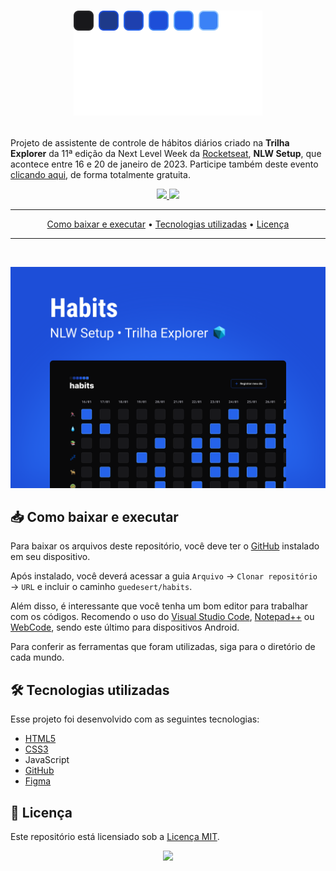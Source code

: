 <h1 align="center">

![Logomarca do aplicativo Habits](./assets/logo.svg)

</h1>

Projeto de assistente de controle de hábitos diários criado na **Trilha Explorer** da 11ª edição da Next Level Week da [Rocketseat](https://github.com/Rocketseat), **NLW Setup**, que acontece entre 16 e 20 de janeiro de 2023. Participe também deste evento [clicando aqui](https://nlw.rocketseat.com.br/convite/emanuel-4451), de forma totalmente gratuita.
<div align="center">
  <a href="#">
    <p align="center">
      <img src="https://img.shields.io/github/directory-file-count/guedesert/habits?style=for-the-badge&color=blue&label=arquivos">
      <img src="https://img.shields.io/github/repo-size/guedesert/habits?style=for-the-badge&color=blue&label=tamanho"/>
    </p>
  </a>
  <hr>
  <a href="#-como-baixar-e-executar">Como baixar e executar</a> • 
  <a href="#-tecnologias-utilizadas">Tecnologias utilizadas</a> • 
  <a href="#-licença">Licença</a>
  <hr>
  <br>

  ![Capa do projeto Habits](./assets/capa.svg)

</div>

## 📥 Como baixar e executar
Para baixar os arquivos deste repositório, você deve ter o [GitHub](https://github.com/) instalado em seu dispositivo.

Após instalado, você deverá acessar a guia `Arquivo` → `Clonar repositório` → `URL` e incluir o caminho `guedesert/habits`.

Além disso, é interessante que você tenha um bom editor para trabalhar com os códigos. Recomendo o uso do [Visual Studio Code](https://code.visualstudio.com/), [Notepad++](https://notepad-plus-plus.org/) ou [WebCode](https://play.google.com/store/apps/details?id=com.qamar.ide.web&hl=pt_BR&gl=US), sendo este último para dispositivos Android.

Para conferir as ferramentas que foram utilizadas, siga para o diretório de cada mundo.

## 🛠 Tecnologias utilizadas
Esse projeto foi desenvolvido com as seguintes tecnologias:
- [HTML5](https://html.spec.whatwg.org/multipage/)
- [CSS3](https://www.w3.org/Style/CSS/)
- JavaScript
- [GitHub](https://github.com/)
- [Figma](https://www.figma.com/)

## 📃 Licença
Este repositório está licensiado sob a [Licença MIT](./LICENSE).

<div align="center">
  <a href="./LICENSE"><img src="https://img.shields.io/github/license/guedesert/habits?style=for-the-badge&color=blue"/></a>
</div>